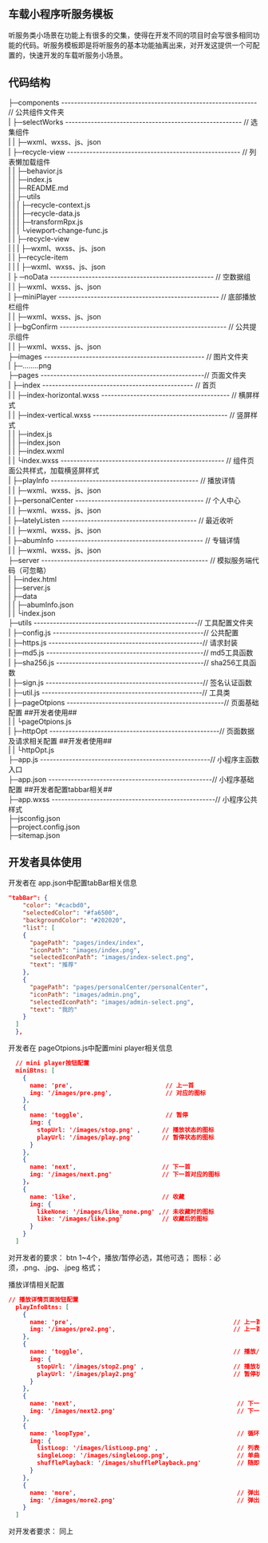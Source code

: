 ## 车载小程序听服务模板

听服务类小场景在功能上有很多的交集，使得在开发不同的项目时会写很多相同功能的代码。听服务模板即是将听服务的基本功能抽离出来，对开发这提供一个可配置的，快速开发的车载听服务小场景。

## 代码结构
├─components  ------------------------------------------------------------- // 公共组件文件夹  
|     ├─selectWorks   ------------------------------------------------------- // 选集组件  
|     |      ├─wxml、wxss、js、json  
|     ├─recycle-view  ------------------------------------------------------ // 列表懒加载组件  
|     |      ├─behavior.js  
|     |      ├─index.js  
|     |      ├─README.md  
|     |      ├─utils  
|     |      |   ├─recycle-context.js  
|     |      |   ├─recycle-data.js  
|     |      |   ├─transformRpx.js  
|     |      |   └viewport-change-func.js  
|     |      ├─recycle-view  
|     |      |      ├─wxml、wxss、js、json  
|     |      ├─recycle-item  
|     |      |      ├─wxml、wxss、js、json  
|     ├ ─noData  --------------------------------------------------- // 空数据组  
|     |   ├─wxml、wxss、js、json  
|     ├─miniPlayer  -------------------------------------------------- // 底部播放栏组件  
|     |     ├─wxml、wxss、js、json  
|     ├─bgConfirm ---------------------------------------------------- // 公共提示组件  
|     |     ├─wxml、wxss、js、json  
├─images  -------------------------------------------------- // 图片文件夹  
|   ├─........png  
├─pages   ---------------------------------------------------// 页面文件夹  
|   ├─index    ----------------------------------------------- // 首页  
|   |   ├─index-horizontal.wxss   ---------------------------------------- // 横屏样式  
|   |   ├─index-vertical.wxss   ------------------------------------------ // 竖屏样式  
|   |   ├─index.js  
|   |   ├─index.json  
|   |   ├─index.wxml  
|   |   └index.wxss    --------------------------------------------------- // 组件页面公共样式，加载横竖屏样式  
|   ├─playInfo   ---------------------------------------------- // 播放详情  
|   |    ├─wxml、wxss、js、json  
|   ├─personalCenter   ---------------------------------------- // 个人中心  
|   |       ├─wxml、wxss、js、json  
|   ├─latelyListen   ------------------------------------------ // 最近收听  
|   |      ├─wxml、wxss、js、json  
|   ├─abumInfo   ---------------------------------------------- // 专辑详情  
|   |    ├─wxml、wxss、js、json  
├─server   ---------------------------------------------------- // 模拟服务端代码（可忽略）  
|   ├─index.html  
|   ├─server.js  
|   ├─data  
|   |  ├─abumInfo.json  
|   |  └index.json  
├─utils   ---------------------------------------------------// 工具配置文件夹  
|   ├─config.js  -----------------------------------------------// 公共配置  
|   ├─https.js  ------------------------------------------------// 请求封装  
|   ├─md5.js   -------------------------------------------------// md5工具函数  
|   ├─sha256.js   ----------------------------------------------// sha256工具函数  
|   ├─sign.js  -------------------------------------------------// 签名认证函数  
|   ├─util.js --------------------------------------------------// 工具类  
|   ├─pageOtpions   -------------------------------------------------// 页面基础配置  ##开发者使用##  
|   |      └pageOtpions.js  
|   ├─httpOpt   -----------------------------------------------------// 页面数据及请求相关配置  ##开发者使用##  
|   |    └httpOpt.js  
├─app.js   -----------------------------------------------------// 小程序主函数入口  
├─app.json   ---------------------------------------------------// 小程序基础配置  ##开发者配置tabbar相关##  
├─app.wxss   ---------------------------------------------------// 小程序公共样式  
├─jsconfig.json  
├─project.config.json  
├─sitemap.json  

## 开发者具体使用

开发者在 app.json中配置tabBar相关信息
```json
"tabBar": {
    "color": "#cacbd0",
    "selectedColor": "#fa6500",
    "backgroundColor": "#202020",
    "list": [
    {
      "pagePath": "pages/index/index",
      "iconPath": "images/index.png",
      "selectedIconPath": "images/index-select.png",
      "text": "推荐"
    },
    {
      "pagePath": "pages/personalCenter/personalCenter",
      "iconPath": "images/admin.png",
      "selectedIconPath": "images/admin-select.png",
      "text": "我的"
    }
  ]
  },
```

开发者在 pageOtpions.js中配置mini player相关信息
```json
  // mini player按钮配置
  miniBtns: [
    {
      name: 'pre',                          // 上一首
      img: '/images/pre.png',               // 对应的图标
    },
    {
      name: 'toggle',                       // 暂停
      img: {
        stopUrl: '/images/stop.png' ,      // 播放状态的图标
        playUrl: '/images/play.png'        // 暂停状态的图标
      }
    },
    {
      name: 'next',                        // 下一首
      img: '/images/next.png'              // 下一首对应的图标
    }，
    {
      name: 'like',                        // 收藏
      img: {
        likeNone: '/images/like_none.png' ,// 未收藏时的图标
        like: '/images/like.png'           // 收藏后的图标
      }
    }
  ]
```
对开发者的要求：
btn  1~4个，播放/暂停必选，其他可选；
图标：必须，.png、.jpg、.jpeg 格式；

播放详情相关配置
```json
// 播放详情页面按钮配置
  playInfoBtns: [
    {
      name: 'pre',                                             // 上一首                
      img: '/images/pre2.png',                                 // 上一首对应的图标
    },
    {
      name: 'toggle',                                          // 播放/暂停
      img: {
        stopUrl: '/images/stop2.png' ,                         // 播放状态的图标
        playUrl: '/images/play2.png'                           // 暂停状态的图标
      }
    },
    {
      name: 'next',                                             // 下一首
      img: '/images/next2.png'                                  // 下一首对应的图标
    },
    {
      name: 'loopType',                                         // 循环模式
      img: {
        listLoop: '/images/listLoop.png' ,                      // 列表循环对应的图标
        singleLoop: '/images/singleLoop.png',                   // 单曲循环对应的图标
        shufflePlayback: '/images/shufflePlayback.png'          // 随即循环对应的图标
      }
    },
    {
      name: 'more',                                             // 弹出播放列表
      img: '/images/more2.png'                                  // 弹出播放列表对应的图标
    }
  ]
  ```
  对开发者要求： 同上